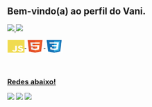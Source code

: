 ## Bem-vindo(a) ao perfil do Vani.

 <div>
   <a href="https://github.com/apenasvani">
   <img height="180em" src="https://github-readme-stats.vercel.app/api?username=apenasvani&show_icons=true&theme=graywhite&include_all_commits=true&count_private=true"/>
   <img height="180em" src="https://github-readme-stats.vercel.app/api/top-langs/?username=apenasvani&layout=compact&langs_count=6&theme=graywhite"/>
</div>

<div style="display: inline_block"><br>
  <img align="center" alt="Js" height="30" width="40" src="https://raw.githubusercontent.com/devicons/devicon/master/icons/javascript/javascript-plain.svg">
  <img align="center" alt="HTML" height="30" width="40" src="https://raw.githubusercontent.com/devicons/devicon/master/icons/html5/html5-original.svg">
  <img align="center" alt="CSS" height="30" width="40" src="https://raw.githubusercontent.com/devicons/devicon/master/icons/css3/css3-original.svg">
</div>
    
<div style="display: inline_block"><br>

</div>
 
<br>
 
### Redes abaixo!
 
<div>  
  <a href = "mailto:vanidexv@gmail.com"><img src="https://img.shields.io/badge/-Gmail-%23333?style=for-the-badge&logo=gmail&logoColor=white" target="_blank"></a>
  <a href="https://www.linkedin.com" target="_blank"><img src="https://img.shields.io/badge/-LinkedIn-%230077B5?style=for-the-badge&logo=linkedin&logoColor=white" target="_blank"></a>
  <a href="https://discord.com" target="_blank"><img src="https://i.imgur.com/job9Dxk.png" target="_blank"></a>
</div>
